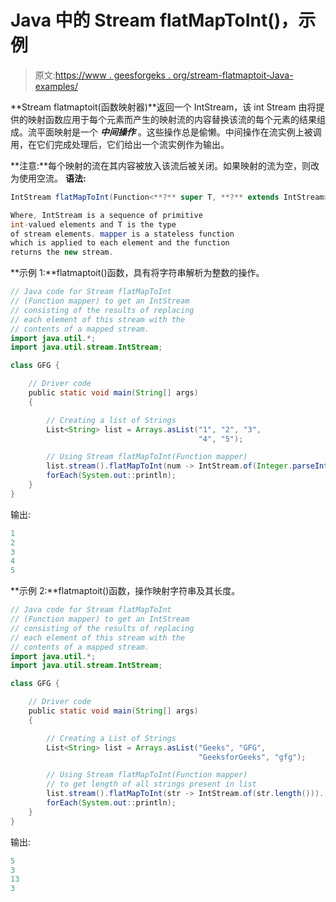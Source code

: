 # Java 中的 Stream flatMapToInt()，示例

> 原文:[https://www . geesforgeks . org/stream-flatmaptoit-Java-examples/](https://www.geeksforgeeks.org/stream-flatmaptoint-java-examples/)

**Stream flatmaptoit(函数映射器)**返回一个 IntStream，该 int Stream 由将提供的映射函数应用于每个元素而产生的映射流的内容替换该流的每个元素的结果组成。流平面映射是一个 ***中间操作*** 。这些操作总是偷懒。中间操作在流实例上被调用，在它们完成处理后，它们给出一个流实例作为输出。

**注意:**每个映射的流在其内容被放入该流后被关闭。如果映射的流为空，则改为使用空流。
**语法:**

```java
IntStream flatMapToInt(Function<**?** super T, **?** extends IntStream> mapper)

Where, IntStream is a sequence of primitive 
int-valued elements and T is the type 
of stream elements. mapper is a stateless function 
which is applied to each element and the function
returns the new stream.

```

**示例 1:**flatmaptoit()函数，具有将字符串解析为整数的操作。

```java
// Java code for Stream flatMapToInt
// (Function mapper) to get an IntStream
// consisting of the results of replacing
// each element of this stream with the
// contents of a mapped stream.
import java.util.*;
import java.util.stream.IntStream;

class GFG {

    // Driver code
    public static void main(String[] args)
    {

        // Creating a list of Strings
        List<String> list = Arrays.asList("1", "2", "3",
                                          "4", "5");

        // Using Stream flatMapToInt(Function mapper)
        list.stream().flatMapToInt(num -> IntStream.of(Integer.parseInt(num))).
        forEach(System.out::println);
    }
}
```

输出:

```java
1
2
3
4
5

```

**示例 2:**flatmaptoit()函数，操作映射字符串及其长度。

```java
// Java code for Stream flatMapToInt
// (Function mapper) to get an IntStream
// consisting of the results of replacing
// each element of this stream with the
// contents of a mapped stream.
import java.util.*;
import java.util.stream.IntStream;

class GFG {

    // Driver code
    public static void main(String[] args)
    {

        // Creating a List of Strings
        List<String> list = Arrays.asList("Geeks", "GFG",
                                          "GeeksforGeeks", "gfg");

        // Using Stream flatMapToInt(Function mapper)
        // to get length of all strings present in list
        list.stream().flatMapToInt(str -> IntStream.of(str.length())).
        forEach(System.out::println);
    }
}
```

输出:

```java
5
3
13
3

```